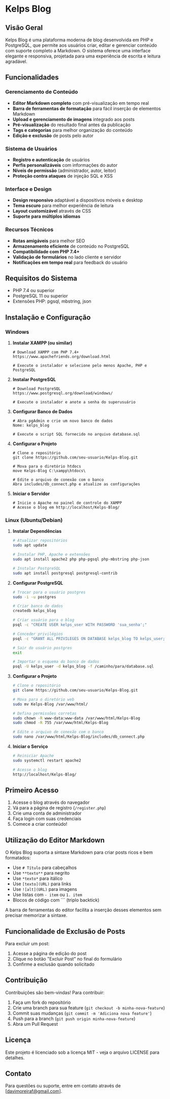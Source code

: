 # Kelps Blog

## Visão Geral
Kelps Blog é uma plataforma moderna de blog desenvolvida em PHP e PostgreSQL, que permite aos usuários criar, editar e gerenciar conteúdo com suporte completo a Markdown. O sistema oferece uma interface elegante e responsiva, projetada para uma experiência de escrita e leitura agradável.

## Funcionalidades

### Gerenciamento de Conteúdo
- **Editor Markdown completo** com pré-visualização em tempo real
- **Barra de ferramentas de formatação** para fácil inserção de elementos Markdown
- **Upload e gerenciamento de imagens** integrado aos posts
- **Pré-visualização** do resultado final antes da publicação
- **Tags e categorias** para melhor organização do conteúdo
- **Edição e exclusão** de posts pelo autor

### Sistema de Usuários
- **Registro e autenticação** de usuários
- **Perfis personalizáveis** com informações do autor
- **Níveis de permissão** (administrador, autor, leitor)
- **Proteção contra ataques** de injeção SQL e XSS

### Interface e Design
- **Design responsivo** adaptável a dispositivos móveis e desktop
- **Tema escuro** para melhor experiência de leitura
- **Layout customizável** através de CSS
- **Suporte para múltiplos idiomas**

### Recursos Técnicos
- **Rotas amigáveis** para melhor SEO
- **Armazenamento eficiente** de conteúdo no PostgreSQL
- **Compatibilidade com PHP 7.4+**
- **Validação de formulários** no lado cliente e servidor
- **Notificações em tempo real** para feedback do usuário


## Requisitos do Sistema
- PHP 7.4 ou superior
- PostgreSQL 11 ou superior
- Extensões PHP: pgsql, mbstring, json

## Instalação e Configuração

### Windows

1. **Instalar XAMPP (ou similar)**
   ```
   # Download XAMPP com PHP 7.4+
   https://www.apachefriends.org/download.html
   
   # Execute o instalador e selecione pelo menos Apache, PHP e PostgreSQL
   ```

2. **Instalar PostgreSQL**
   ```
   # Download PostgreSQL
   https://www.postgresql.org/download/windows/
   
   # Execute o instalador e anote a senha do superusuário
   ```

3. **Configurar Banco de Dados**
   ```
   # Abra pgAdmin e crie um novo banco de dados
   Nome: kelps_blog
   
   # Execute o script SQL fornecido no arquivo database.sql
   ```

4. **Configurar o Projeto**
   ```
   # Clone o repositório
   git clone https://github.com/seu-usuario/Kelps-Blog.git
   
   # Mova para o diretório htdocs
   move Kelps-Blog C:\xampp\htdocs\
   
   # Edite o arquivo de conexão com o banco
   Abra includes/db_connect.php e atualize as configurações
   ```

5. **Iniciar o Servidor**
   ```
   # Inicie o Apache no painel de controle do XAMPP
   # Acesse o blog em http://localhost/Kelps-Blog/
   ```

### Linux (Ubuntu/Debian)

1. **Instalar Dependências**
   ```bash
   # Atualizar repositórios
   sudo apt update
   
   # Instalar PHP, Apache e extensões
   sudo apt install apache2 php php-pgsql php-mbstring php-json
   
   # Instalar PostgreSQL
   sudo apt install postgresql postgresql-contrib
   ```

2. **Configurar PostgreSQL**
   ```bash
   # Trocar para o usuário postgres
   sudo -i -u postgres
   
   # Criar banco de dados
   createdb kelps_blog
   
   # Criar usuário para o blog
   psql -c "CREATE USER kelps_user WITH PASSWORD 'sua_senha';"
   
   # Conceder privilégios
   psql -c "GRANT ALL PRIVILEGES ON DATABASE kelps_blog TO kelps_user;"
   
   # Sair do usuário postgres
   exit
   
   # Importar o esquema do banco de dados
   psql -U kelps_user -d kelps_blog -f /caminho/para/database.sql
   ```

3. **Configurar o Projeto**
   ```bash
   # Clone o repositório
   git clone https://github.com/seu-usuario/Kelps-Blog.git
   
   # Mova para o diretório web
   sudo mv Kelps-Blog /var/www/html/
   
   # Defina permissões corretas
   sudo chown -R www-data:www-data /var/www/html/Kelps-Blog
   sudo chmod -R 755 /var/www/html/Kelps-Blog
   
   # Edite o arquivo de conexão com o banco
   sudo nano /var/www/html/Kelps-Blog/includes/db_connect.php
   ```

4. **Iniciar o Serviço**
   ```bash
   # Reiniciar Apache
   sudo systemctl restart apache2
   
   # Acesse o blog
   http://localhost/Kelps-Blog/
   ```

## Primeiro Acesso

1. Acesse o blog através do navegador
2. Vá para a página de registro (`/register.php`)
3. Crie uma conta de administrador
4. Faça login com suas credenciais
5. Comece a criar conteúdo!

## Utilização do Editor Markdown

O Kelps Blog suporta a sintaxe Markdown para criar posts ricos e bem formatados:

- Use `# Título` para cabeçalhos
- Use `**texto**` para negrito
- Use `*texto*` para itálico
- Use `[texto](URL)` para links
- Use `![alt](URL)` para imagens
- Use listas com `- item` ou `1. item`
- Blocos de código com ``` (triplo backtick)

A barra de ferramentas do editor facilita a inserção desses elementos sem precisar memorizar a sintaxe.

## Funcionalidade de Exclusão de Posts

Para excluir um post:
1. Acesse a página de edição do post
2. Clique no botão "Excluir Post" no final do formulário
3. Confirme a exclusão quando solicitado

## Contribuição

Contribuições são bem-vindas! Para contribuir:
1. Faça um fork do repositório
2. Crie uma branch para sua feature (`git checkout -b minha-nova-feature`)
3. Commit suas mudanças (`git commit -m 'Adiciona nova feature'`)
4. Push para a branch (`git push origin minha-nova-feature`)
5. Abra um Pull Request

## Licença

Este projeto é licenciado sob a licença MIT - veja o arquivo LICENSE para detalhes.

## Contato

Para questões ou suporte, entre em contato através de [davimoreiraf@gmail.com].
